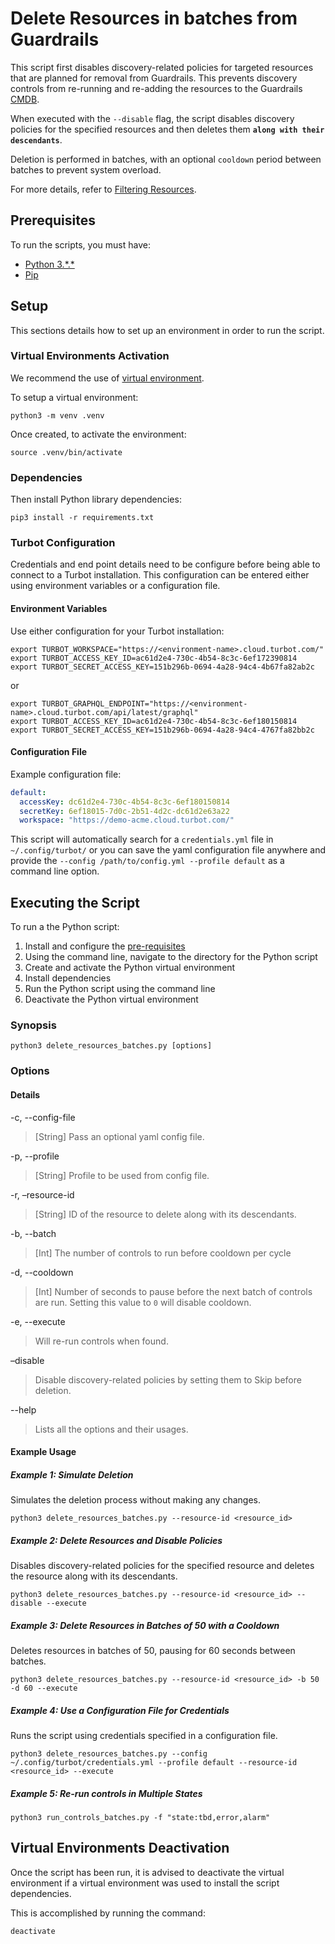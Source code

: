 # Delete Resources in batches from Guardrails

This script first disables discovery-related policies for targeted resources that are planned for removal from Guardrails. This prevents discovery controls from re-running and re-adding the resources to the Guardrails [CMDB](https://turbot.com/guardrails/docs/reference/glossary#cmdb).

When executed with the `--disable` flag, the script disables discovery policies for the specified resources and then deletes them **`along with their descendants`**.

Deletion is performed in batches, with an optional `cooldown` period between batches to prevent system overload.

For more details, refer to [Filtering Resources](https://turbot.com/guardrails/docs/reference/filter/resources).

## Prerequisites

To run the scripts, you must have:

- [Python 3.\*.\*](https://www.python.org/downloads/)
- [Pip](https://pip.pypa.io/en/stable/installing/)

## Setup

This sections details how to set up an environment in order to run the script.

### Virtual Environments Activation

We recommend the use of [virtual environment](https://docs.python.org/3/library/venv.html).

To setup a virtual environment:

```shell
python3 -m venv .venv
```

Once created, to activate the environment:

```shell
source .venv/bin/activate
```

### Dependencies

Then install Python library dependencies:

```shell
pip3 install -r requirements.txt
```

### Turbot Configuration

Credentials and end point details need to be configure before being able to connect to a Turbot installation.
This configuration can be entered either using environment variables or a configuration file.

#### Environment Variables

Use either configuration for your Turbot installation:

```shell
export TURBOT_WORKSPACE="https://<environment-name>.cloud.turbot.com/"
export TURBOT_ACCESS_KEY_ID=ac61d2e4-730c-4b54-8c3c-6ef172390814
export TURBOT_SECRET_ACCESS_KEY=151b296b-0694-4a28-94c4-4b67fa82ab2c
```

or

```shell
export TURBOT_GRAPHQL_ENDPOINT="https://<environment-name>.cloud.turbot.com/api/latest/graphql"
export TURBOT_ACCESS_KEY_ID=ac61d2e4-730c-4b54-8c3c-6ef180150814
export TURBOT_SECRET_ACCESS_KEY=151b296b-0694-4a28-94c4-4767fa82bb2c
```

#### Configuration File

Example configuration file:

```yaml
default:
  accessKey: dc61d2e4-730c-4b54-8c3c-6ef180150814
  secretKey: 6ef18015-7d0c-2b51-4d2c-dc61d2e63a22
  workspace: "https://demo-acme.cloud.turbot.com/"
```

This script will automatically search for a `credentials.yml` file in `~/.config/turbot/` or you can save the yaml configuration file anywhere and provide the `--config /path/to/config.yml --profile default` as a command line option.

## Executing the Script

To run a the Python script:

1. Install and configure the [pre-requisites](#Prerequisites)
1. Using the command line, navigate to the directory for the Python script
1. Create and activate the Python virtual environment
1. Install dependencies
1. Run the Python script using the command line
1. Deactivate the Python virtual environment

### Synopsis

```shell
python3 delete_resources_batches.py [options]
```

### Options

#### Details

-c, --config-file

> [String] Pass an optional yaml config file.

-p, --profile

> [String] Profile to be used from config file.

-r, –resource-id

> [String] ID of the resource to delete along with its descendants.

-b, --batch

> [Int] The number of controls to run before cooldown per cycle

-d, --cooldown

> [Int] Number of seconds to pause before the next batch of controls are run. Setting this value to `0` will disable cooldown.

-e, --execute

> Will re-run controls when found.

–disable

> Disable discovery-related policies by setting them to Skip before deletion.

--help

> Lists all the options and their usages.

#### Example Usage

##### Example 1: Simulate Deletion

Simulates the deletion process without making any changes.

```shell
python3 delete_resources_batches.py --resource-id <resource_id>
```

##### Example 2: Delete Resources and Disable Policies

Disables discovery-related policies for the specified resource and deletes the resource along with its descendants.

```shell
python3 delete_resources_batches.py --resource-id <resource_id> --disable --execute
```

##### Example 3: Delete Resources in Batches of 50 with a Cooldown

Deletes resources in batches of 50, pausing for 60 seconds between batches.

```shell
python3 delete_resources_batches.py --resource-id <resource_id> -b 50 -d 60 --execute
```

##### Example 4: Use a Configuration File for Credentials

Runs the script using credentials specified in a configuration file.

```shell
python3 delete_resources_batches.py --config ~/.config/turbot/credentials.yml --profile default --resource-id <resource_id> --execute
```

##### Example 5: Re-run controls in Multiple States

```shell
python3 run_controls_batches.py -f "state:tbd,error,alarm"
```

## Virtual Environments Deactivation

Once the script has been run, it is advised to deactivate the virtual environment if a virtual environment was used
to install the script dependencies.

This is accomplished by running the command:

```shell
deactivate
```
